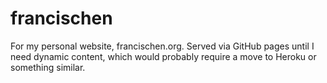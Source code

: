 francischen
===========

For my personal website, francischen.org. Served via GitHub pages until I need dynamic content, which would probably require a move to Heroku or something similar.
